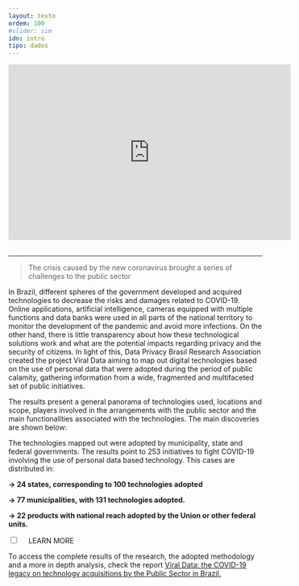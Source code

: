 ```yaml
---
layout: texto
ordem: 100
#slider: sim
idn: intro
tipo: dados
---
```


<div class="videoWrapper">
<iframe width="560" height="349" src="https://www.youtube.com/embed/tjM3Pa1EXt4" title="YouTube video player" frameborder="0" allow="accelerometer; autoplay; clipboard-write; encrypted-media; gyroscope; picture-in-picture" allowfullscreen></iframe>
</div>

<br>
<hr>

> The crisis caused by the new coronavirus brought a series of challenges to the public sector

In Brazil, different spheres of the government developed and acquired technologies to decrease the risks and damages related to COVID-19. Online applications, artificial intelligence, cameras equipped with multiple functions and data banks were used in all parts of the national territory to monitor the development of the pandemic and avoid more infections. On the other hand, there is little transparency about how these technological solutions work and what are the potential impacts regarding privacy and the security of citizens. In light of this, Data Privacy Brasil Research Association created the project Viral Data aiming to map out digital technologies based on the use of personal data that were adopted during the period of public calamity, gathering information from a wide, fragmented and multifaceted set of public initiatives.

The results present a general panorama of technologies used, locations and scope, players involved in the arrangements with the public sector and the main functionalities associated with the technologies. The main discoveries are shown below:


<div class="box-destaque">

<p>The technologies mapped out were adopted by municipality, state and federal governments.
The results point to 253 initiatives to fight COVID-19 involving the use of personal data based technology. This cases are distributed in:</p>
<p><strong>→ 24 states, corresponding to 100 technologies adopted</strong></p>
<p><strong>→ 77 municipalities, with 131 technologies adopted.</strong></p>
<p><strong>→ 22 products with national reach adopted by the Union or other federal units.</strong></p>

</div>

<div class="accordion">
    <div class="option">
      <input type="checkbox" id="toggle{{page.ordem}}" class="toggle" />
      <label class="titleaco" for="toggle{{page.ordem}}">LEARN MORE&nbsp;
      </label>
      <div class="contentaco">
        <p >To access the complete results of the research, the adopted methodology and a more in depth analysis, check the report <a href="https://drive.google.com/file/d/1-PmjyYubF65W_8LuOiYR2pwFQiRWEyZ3/view" target="blank"> Viral Data: the COVID-19 legacy on technology acquisitions by the Public Sector in Brazil.</a>
</p>
      </div>
    </div>
  </div>
